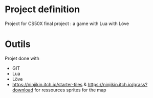 # Project definition

Project for CS50X final project : a game with Lua with Löve

# Outils

Projet done with
- GIT
- Lua
- Löve
- https://ninjikin.itch.io/starter-tiles & https://ninjikin.itch.io/grass?download for ressources sprites for the map